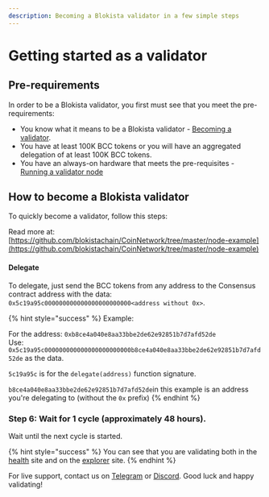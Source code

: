 ```yaml
---
description: Becoming a Blokista validator in a few simple steps
---
```


# Getting started as a validator

## Pre-requirements

In order to be a Blokista validator, you first must see that you meet the pre-requirements:

* You know what it means to be a Blokista validator - [Becoming a validator](how-to-become-a-validator.md#what-it-means-to-be-a-validator).
* You have at least 100K BCC tokens or you will have an aggregated delegation of at least 100K BCC tokens.
* You have an always-on hardware that meets the pre-requisites - [Running a validator node](run-your-own-validator.md#pre-requisites)

## How to become a Blokista validator

To quickly become a validator, follow this steps:

Read more at: [https://github.com/blokistachain/CoinNetwork/tree/master/node-example](https://github.com/blokistachain/CoinNetwork/tree/master/node-example)

#### Delegate

To delegate, just send the BCC tokens from any address to the Consensus contract address with the data: `0x5c19a95c000000000000000000000000<address without 0x>`.

{% hint style="success" %}
Example:

For the address: `0xb8ce4a040e8aa33bbe2de62e92851b7d7afd52de`  
Use: `0x5c19a95c000000000000000000000000b8ce4a040e8aa33bbe2de62e92851b7d7afd52de` as the data.

`5c19a95c` is for the `delegate(address)` function signature.

`b8ce4a040e8aa33bbe2de62e92851b7d7afd52de`in this example is an address you're delegating to \(without the `0x` prefix\)
{% endhint %}

### Step 6: Wait for 1 cycle \(approximately 48 hours\).

Wait until the next cycle is started.

{% hint style="success" %}
You can see that you are validating both in the [health](https://status.bccscan.com/) site and on the [explorer](https://bccscan.com) site.
{% endhint %}

For live support, contact us on [Telegram](https://t.me/) or [Discord](https://discord.gg/). Good luck and happy validating!

